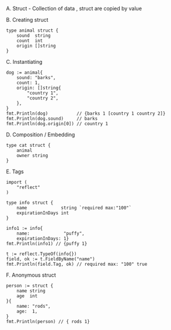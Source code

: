 A. Struct - Collection of data , struct are copied by value

B. Creating struct

```
type animal struct {
	sound  string
	count  int
	origin []string
}
```

C. Instantiating

```
dog := animal{
    sound: "barks",
    count: 1,
    origin: []string{
        "country 1",
        "country 2",
    },
}
fmt.Println(dog)           // {barks 1 [country 1 country 2]}
fmt.Println(dog.sound)     // barks
fmt.Println(dog.origin[0]) // country 1
```

D. Composition / Embedding

```
type cat struct {
	animal
	owner string
}
```

E. Tags

```
import (
	"reflect"
)

type info struct {
	name             string `required max:"100"`
	expirationInDays int
}

info1 := info{
    name:             "puffy",
    expirationInDays: 1}
fmt.Println(info1) // {puffy 1}

t := reflect.TypeOf(info{})
field, ok := t.FieldByName("name")
fmt.Println(field.Tag, ok) // required max: "100" true
```

F. Anonymous struct

```
person := struct {
    name string
    age  int
}{
    name: "rods",
    age:  1,
}
fmt.Println(person) // { rods 1}
```

